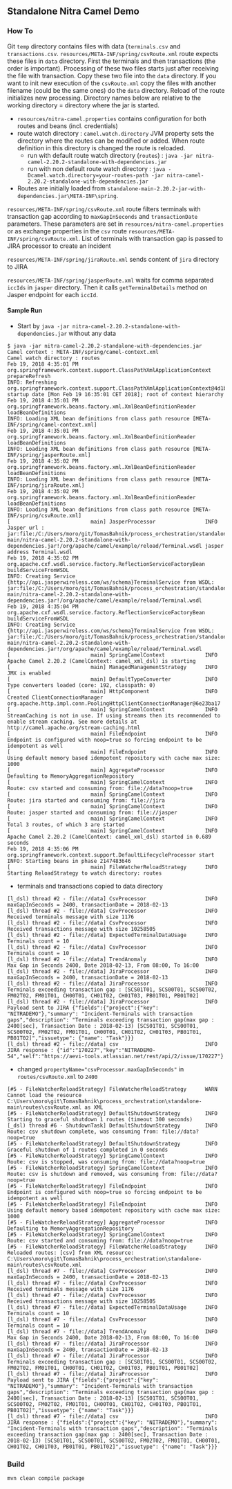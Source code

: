 ## Standalone Nitra Camel Demo

### How To
Git `temp` directory contains files with data (`terminals.csv` and `transactions.csv`. `resources/META-INF/spring/csvRoute.xml` 
route expects these files in `data` directory. First the terminals and then transactions (the order is important).
Processing of these two files starts just after receiving the file with transaction. Copy these two file into the 
`data` directory. If you want to init new execution of the `csvRoute.xml` copy the files with another filename 
(could be the same ones) do the `data` directory. Reload of the route initializes new processing.
Directory names below are relative to the working directory = directory where the jar is started. 

   * `resources/nitra-camel.properties` contains configuration for both routes and beans (incl. credentials)
   * route watch directory : `camel.watch.directory` JVM property sets the directory where the routes can be modified or added. 
   When route definition in this directory is changed the route is reloaded. 
      * run with default route watch directory (`routes`)  : `java -jar nitra-camel-2.20.2-standalone-with-dependencies.jar`
      * run with non default route watch directory : `java -Dcamel.watch.directory=your-routes-path -jar nitra-camel-2.20.2-standalone-with-dependencies.jar`
   * Routes are initially loaded from `standalone-main-2.20.2-jar-with-dependencies.jar\META-INF\spring`. 
    
`resources/META-INF/spring/csvRoute.xml` route filters terminals with transaction gap according to `maxGapInSeconds` and `transactionDate` parameters. These parameters
are set in `resources/nitra-camel.properties` or as exchange properties in the `csv` route `resources/META-INF/spring/csvRoute.xml`. 
 List of terminals with transaction gap is passed to JIRA processor to create an incident
 
`resources/META-INF/spring/jiraRoute.xml` sends content of `jira` directory to JIRA

`resources/META-INF/spring/jasperRoute.xml` waits for comma separated `iccIds` in `jasper` directory. Then it calls `getTerminalDetails` method
on Jasper endpoint for each `iccId`. 
 
#### Sample Run

   * Start by `java -jar nitra-camel-2.20.2-standalone-with-dependencies.jar` without any data
   
```
$ java -jar nitra-camel-2.20.2-standalone-with-dependencies.jar
Camel context : META-INF/spring/camel-context.xml
Camel watch directory : routes
Feb 19, 2018 4:35:01 PM org.springframework.context.support.ClassPathXmlApplicationContext prepareRefresh
INFO: Refreshing org.springframework.context.support.ClassPathXmlApplicationContext@4d1b0d2a: startup date [Mon Feb 19 16:35:01 CET 2018]; root of context hierarchy
Feb 19, 2018 4:35:01 PM org.springframework.beans.factory.xml.XmlBeanDefinitionReader loadBeanDefinitions
INFO: Loading XML bean definitions from class path resource [META-INF/spring/camel-context.xml]
Feb 19, 2018 4:35:01 PM org.springframework.beans.factory.xml.XmlBeanDefinitionReader loadBeanDefinitions
INFO: Loading XML bean definitions from class path resource [META-INF/spring/jasperRoute.xml]
Feb 19, 2018 4:35:02 PM org.springframework.beans.factory.xml.XmlBeanDefinitionReader loadBeanDefinitions
INFO: Loading XML bean definitions from class path resource [META-INF/spring/jiraRoute.xml]
Feb 19, 2018 4:35:02 PM org.springframework.beans.factory.xml.XmlBeanDefinitionReader loadBeanDefinitions
INFO: Loading XML bean definitions from class path resource [META-INF/spring/csvRoute.xml]
[                          main] JasperProcessor                INFO  Jasper url : jar:file:/C:/Users/moro/git/TomasBahnik/process_orchestration/standalone-main/nitra-camel-2.20.2-standalone-with-dependencies.jar!/org/apache/camel/example/reload/Terminal.wsdl jasper address Terminal.wsdl
Feb 19, 2018 4:35:02 PM org.apache.cxf.wsdl.service.factory.ReflectionServiceFactoryBean buildServiceFromWSDL
INFO: Creating Service {http://api.jasperwireless.com/ws/schema}TerminalService from WSDL: jar:file:/C:/Users/moro/git/TomasBahnik/process_orchestration/standalone-main/nitra-camel-2.20.2-standalone-with-dependencies.jar!/org/apache/camel/example/reload/Terminal.wsdl
Feb 19, 2018 4:35:04 PM org.apache.cxf.wsdl.service.factory.ReflectionServiceFactoryBean buildServiceFromWSDL
INFO: Creating Service {http://api.jasperwireless.com/ws/schema}TerminalService from WSDL: jar:file:/C:/Users/moro/git/TomasBahnik/process_orchestration/standalone-main/nitra-camel-2.20.2-standalone-with-dependencies.jar!/org/apache/camel/example/reload/Terminal.wsdl
[                          main] SpringCamelContext             INFO  Apache Camel 2.20.2 (CamelContext: camel_xml_dsl) is starting
[                          main] ManagedManagementStrategy      INFO  JMX is enabled
[                          main] DefaultTypeConverter           INFO  Type converters loaded (core: 192, classpath: 0)
[                          main] HttpComponent                  INFO  Created ClientConnectionManager org.apache.http.impl.conn.PoolingHttpClientConnectionManager@6e23ba17
[                          main] SpringCamelContext             INFO  StreamCaching is not in use. If using streams then its recommended to enable stream caching. See more details at http://camel.apache.org/stream-caching.html
[                          main] FileEndpoint                   INFO  Endpoint is configured with noop=true so forcing endpoint to be idempotent as well
[                          main] FileEndpoint                   INFO  Using default memory based idempotent repository with cache max size: 1000
[                          main] AggregateProcessor             INFO  Defaulting to MemoryAggregationRepository
[                          main] SpringCamelContext             INFO  Route: csv started and consuming from: file://data?noop=true
[                          main] SpringCamelContext             INFO  Route: jira started and consuming from: file://jira
[                          main] SpringCamelContext             INFO  Route: jasper started and consuming from: file://jasper
[                          main] SpringCamelContext             INFO  Total 3 routes, of which 3 are started
[                          main] SpringCamelContext             INFO  Apache Camel 2.20.2 (CamelContext: camel_xml_dsl) started in 0.689 seconds
Feb 19, 2018 4:35:06 PM org.springframework.context.support.DefaultLifecycleProcessor start
INFO: Starting beans in phase 2147483646
[                          main] FileWatcherReloadStrategy      INFO  Starting ReloadStrategy to watch directory: routes
```

   * terminals and transactions copied to data directory

```
[l_dsl) thread #2 - file://data] CsvProcessor                   INFO  maxGapInSeconds = 2400, transactionDate = 2018-02-13
[l_dsl) thread #2 - file://data] CsvProcessor                   INFO  Received terminals message with size 1176
[l_dsl) thread #2 - file://data] CsvProcessor                   INFO  Received transactions message with size 10258505
[l_dsl) thread #2 - file://data] ExpectedTerminalDataUsage      INFO  Terminals count = 10
[l_dsl) thread #2 - file://data] CsvProcessor                   INFO  Terminals count = 10
[l_dsl) thread #2 - file://data] TrendAnomaly                   INFO  Max Gap in Seconds 2400, Date 2018-02-13, From 08:00, To 16:00
[l_dsl) thread #2 - file://data] JiraProcessor                  INFO  maxGapInSeconds = 2400, transactionDate = 2018-02-13
[l_dsl) thread #2 - file://data] JiraProcessor                  INFO  Terminals exceeding transaction gap : [SCS01T01, SCS00T01, SCS00T02, FM02T02, FM01T01, CH00T01, CH01T02, CH01T03, PB01T01, PB01T02]
[l_dsl) thread #2 - file://data] JiraProcessor                  INFO  Payload sent to JIRA {"fields":{"project":{"key": "NITRADEMO"},"summary": "Incident-Terminals with transaction gaps","description": "Terminals exceeding transaction gap(max gap : 2400[sec], Transaction Date : 2018-02-13) [SCS01T01, SCS00T01, SCS00T02, FM02T02, FM01T01, CH00T01, CH01T02, CH01T03, PB01T01, PB01T02]","issuetype": {"name": "Task"}}}
[l_dsl) thread #2 - file://data] csv                            INFO  JIRA response : {"id":"170227","key":"NITRADEMO-54","self":"https://aevi-tools.atlassian.net/rest/api/2/issue/170227"}
```

   * changed `propertyName="csvProcessor.maxGapInSeconds"` in `routes/csvRoute.xml` to `2400`
   
```
[#5 - FileWatcherReloadStrategy] FileWatcherReloadStrategy      WARN  Cannot load the resource C:\Users\moro\git\TomasBahnik\process_orchestration\standalone-main\routes\csvRoute.xml as XML
[#5 - FileWatcherReloadStrategy] DefaultShutdownStrategy        INFO  Starting to graceful shutdown 1 routes (timeout 300 seconds)
[_dsl) thread #6 - ShutdownTask] DefaultShutdownStrategy        INFO  Route: csv shutdown complete, was consuming from: file://data?noop=true
[#5 - FileWatcherReloadStrategy] DefaultShutdownStrategy        INFO  Graceful shutdown of 1 routes completed in 0 seconds
[#5 - FileWatcherReloadStrategy] SpringCamelContext             INFO  Route: csv is stopped, was consuming from: file://data?noop=true
[#5 - FileWatcherReloadStrategy] SpringCamelContext             INFO  Route: csv is shutdown and removed, was consuming from: file://data?noop=true
[#5 - FileWatcherReloadStrategy] FileEndpoint                   INFO  Endpoint is configured with noop=true so forcing endpoint to be idempotent as well
[#5 - FileWatcherReloadStrategy] FileEndpoint                   INFO  Using default memory based idempotent repository with cache max size: 1000
[#5 - FileWatcherReloadStrategy] AggregateProcessor             INFO  Defaulting to MemoryAggregationRepository
[#5 - FileWatcherReloadStrategy] SpringCamelContext             INFO  Route: csv started and consuming from: file://data?noop=true
[#5 - FileWatcherReloadStrategy] FileWatcherReloadStrategy      INFO  Reloaded routes: [csv] from XML resource: C:\Users\moro\git\TomasBahnik\process_orchestration\standalone-main\routes\csvRoute.xml
[l_dsl) thread #7 - file://data] CsvProcessor                   INFO  maxGapInSeconds = 2400, transactionDate = 2018-02-13
[l_dsl) thread #7 - file://data] CsvProcessor                   INFO  Received terminals message with size 1176
[l_dsl) thread #7 - file://data] CsvProcessor                   INFO  Received transactions message with size 10258505
[l_dsl) thread #7 - file://data] ExpectedTerminalDataUsage      INFO  Terminals count = 10
[l_dsl) thread #7 - file://data] CsvProcessor                   INFO  Terminals count = 10
[l_dsl) thread #7 - file://data] TrendAnomaly                   INFO  Max Gap in Seconds 2400, Date 2018-02-13, From 08:00, To 16:00
[l_dsl) thread #7 - file://data] JiraProcessor                  INFO  maxGapInSeconds = 2400, transactionDate = 2018-02-13
[l_dsl) thread #7 - file://data] JiraProcessor                  INFO  Terminals exceeding transaction gap : [SCS01T01, SCS00T01, SCS00T02, FM02T02, FM01T01, CH00T01, CH01T02, CH01T03, PB01T01, PB01T02]
[l_dsl) thread #7 - file://data] JiraProcessor                  INFO  Payload sent to JIRA {"fields":{"project":{"key": "NITRADEMO"},"summary": "Incident-Terminals with transaction gaps","description": "Terminals exceeding transaction gap(max gap : 2400[sec], Transaction Date : 2018-02-13) [SCS01T01, SCS00T01, SCS00T02, FM02T02, FM01T01, CH00T01, CH01T02, CH01T03, PB01T01, PB01T02]","issuetype": {"name": "Task"}}}
[l_dsl) thread #7 - file://data] csv                            INFO  JIRA response : {"fields":{"project":{"key": "NITRADEMO"},"summary": "Incident-Terminals with transaction gaps","description": "Terminals exceeding transaction gap(max gap : 2400[sec], Transaction Date : 2018-02-13) [SCS01T01, SCS00T01, SCS00T02, FM02T02, FM01T01, CH00T01, CH01T02, CH01T03, PB01T01, PB01T02]","issuetype": {"name": "Task"}}}
``` 

### Build

`mvn clean compile package`
